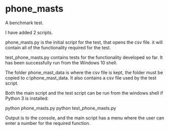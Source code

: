 # phone_masts
A benchmark test.

I have added 2 scripts.


phone_masts.py is the initial script for the test, that opens the csv file.
it will contain all of the functionality required for the test. 

test_phone_masts.py contains tests for the functionality developed so far.
It has been successfully run from the Windows 10 shell.

The folder phone_mast_data is where the csv file is kept, the folder must be copied to c:\phone_mast_data.
It also contains a csv file used by the test script.

Both the main script and the test script can be run from the windows shell if Python 3 is installed:

python phone_masts.py
python test_phone_masts.py

Output is to the console, 
and the main script has a menu where the user can enter a number for the required function.
